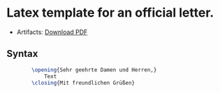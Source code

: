# Latex template for an official letter.


- Artifacts: [Download PDF](https://github.com/Riffecx/CodeSnippet/actions/workflows/latex.yml)


## Syntax

```Latex
		\opening{Sehr geehrte Damen und Herren,}	
            Text
		\closing{Mit freundlichen Grüßen}
```